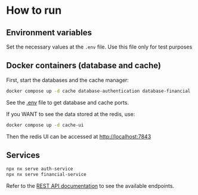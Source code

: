 # How to run

## Environment variables

Set the necessary values at the `.env` file. Use this file only for test purposes

## Docker containers (database and cache)

First, start the databases and the cache manager:

```sh
docker compose up -d cache database-authentication database-financial
```

See the [.env](../../.env) file to get database and cache ports.

If you WANT to see the data stored at the redis, use:

```sh
docker compose up -d cache-ui
```

Then the redis UI can be accessed at [http://localhost:7843](http://localhost:7843)

## Services

```sh
npx nx serve auth-service
npx nx serve financial-service
```

Refer to the [REST API documentation](./documentation.md) to see the available endpoints.
